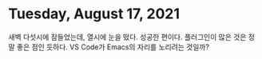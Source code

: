 # Tuesday, August 17, 2021
새벽 다섯시에 잠들었는데, 열시에 눈을 떴다. 성공한 편이다.
플러그인이 많은 것은 정말 좋은 점인 듯하다. VS Code가 Emacs의 자리를 노리려는 것일까?
